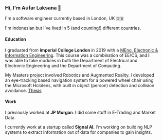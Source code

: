 ### Hi, I'm Aufar Laksana 👋

I'm a software engineer currently based in London, UK 🇬🇧 

I'm Indonesian but I've lived in 5 (and counting!) different countries.
 
#### Education
I graduated from **Imperial College London** in 2019 with a [MEng. Electronic & Information Engineering](https://www.imperial.ac.uk/study/ug/courses/electrical-engineering-department/electronic-information-meng/). This course was a combination of EE/CS, and I was able to take modules in both the Department of Electrical and Electronic Engineering and the Department of Computing.

My Masters project involved Robotics and Augmented Reality. I developed an eye-tracking based navigation system for a powered wheel chair using the Microsoft Hololens, with built in object (person) detection and collision avoidance. [Thesis](https://github.com/alaksana96/FinalYearProject/blob/master/FinalReport/main.pdf)

#### Work
I previously worked at **JP Morgan**. I did some stuff in E-Trading and Market Data.

I currently work at a startup called **Signal AI**. I'm working on building NLP systems to extract information out of data for companies to gain insights.
